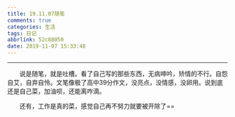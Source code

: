 ```yaml
---
title: 19.11.07随笔
comments: true
categories: 生活
tags: 日记
abbrlink: 52c88050
date: 2019-11-07 15:33:48
---
```


---

&emsp;&emsp;说是随笔，就是吐槽。看了自己写的那些东西，无病呻吟，矫情的不行。自怨自艾，自弃自怜。文笔像极了高中39分作文，没亮点，没情感，没卵用。说到底还是自己菜，加油呗，还能离咋滴。

&emsp;&emsp;还有，工作是真的菜，感觉自己再不努力就要被开除了==